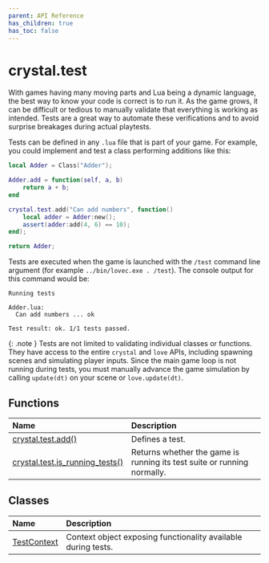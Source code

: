 ```yaml
---
parent: API Reference
has_children: true
has_toc: false
---
```


# crystal.test

With games having many moving parts and Lua being a dynamic language, the best way to know your code is correct is to run it. As the game grows, it can be difficult or tedious to manually validate that everything is working as intended. Tests are a great way to automate these verifications and to avoid surprise breakages during actual playtests.

Tests can be defined in any `.lua` file that is part of your game. For example, you could implement and test a class performing additions like this:

```lua
local Adder = Class("Adder");

Adder.add = function(self, a, b)
	return a + b;
end

crystal.test.add("Can add numbers", function()
	local adder = Adder:new();
	assert(adder:add(4, 6) == 10);
end);

return Adder;
```

Tests are executed when the game is launched with the `/test` command line argument (for example `../bin/lovec.exe . /test`). The console output for this command would be:

```
Running tests

Adder.lua:
  Can add numbers ... ok

Test result: ok. 1/1 tests passed.
```

{: .note }
Tests are not limited to validating individual classes or functions. They have access to the entire `crystal` and `love` APIs, including spawning scenes and simulating player inputs. Since the main game loop is not running during tests, you must manually advance the game simulation by calling `update(dt)` on your scene or `love.update(dt)`.

## Functions

| Name                                                | Description                                                             |
| :-------------------------------------------------- | :---------------------------------------------------------------------- |
| [crystal.test.add()](add)                           | Defines a test.                                                         |
| [crystal.test.is_running_tests()](is_running_tests) | Returns whether the game is running its test suite or running normally. |

## Classes

| Name                        | Description                                                   |
| :-------------------------- | :------------------------------------------------------------ |
| [TestContext](test_context) | Context object exposing functionality available during tests. |
